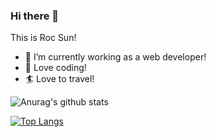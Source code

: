 ### Hi there 👋

This is Roc Sun!

- 🔭 I’m currently working as a web developer!
- 💬 Love coding!
- 🏄 Love to travel!

<!--
**moonlitusun/moonlitusun** is a ✨ _special_ ✨ repository because its `README.md` (this file) appears on your GitHub profile.

Here are some ideas to get you started:

- 🔭 I’m currently working on ...
- 🌱 I’m currently learning ...
- 👯 I’m looking to collaborate on ...
- 🤔 I’m looking for help with ...
- 💬 Ask me about ...
- 📫 How to reach me: ...
- 😄 Pronouns: ...
- ⚡ Fun fact: ...
-->

![Anurag's github stats](https://github-readme-stats.vercel.app/api?username=moonlitusun&show_icons=true&theme=radical)

[![Top Langs](https://github-readme-stats.vercel.app/api/top-langs/?username=moonlitusun)](https://github.com/anuraghazra/github-readme-stats)

